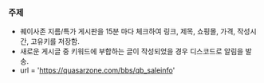 ### 주제

- 퀘이사존 지름/특가 게시판을 15분 마다 체크하여 링크, 제목, 쇼핑몰, 가격, 작성시간, 고유키를 저장함.  
- 새로운 게시글 중 키워드에 부합하는 글이 작성되었을 경우 디스코드로 알림을 발송.
- url = 'https://quasarzone.com/bbs/qb_saleinfo'

